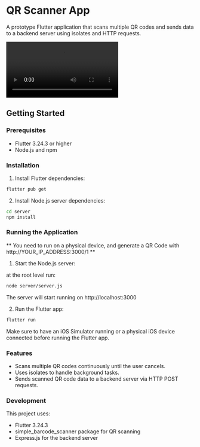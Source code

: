 # QR Scanner App

A prototype Flutter application that scans multiple QR codes and sends data to a backend server using isolates and HTTP requests.

![](demo/demo.mp4)

## Getting Started

### Prerequisites

- Flutter 3.24.3 or higher
- Node.js and npm

### Installation

1. Install Flutter dependencies:

```sh
flutter pub get
```

2. Install Node.js server dependencies:

```sh
cd server
npm install
```

### Running the Application

** You need to run on a physical device, and generate a QR Code with http://YOUR_IP_ADDRESS:3000/1 **

1. Start the Node.js server:

at the root level run:

```sh
node server/server.js
```

The server will start running on http://localhost:3000

2. Run the Flutter app:

```sh
flutter run
```

Make sure to have an iOS Simulator running or a physical iOS device connected before running the Flutter app.

### Features

- Scans multiple QR codes continuously until the user cancels.
- Uses isolates to handle background tasks.
- Sends scanned QR code data to a backend server via HTTP POST requests.

### Development

This project uses:

- Flutter 3.24.3
- simple_barcode_scanner package for QR scanning
- Express.js for the backend server
